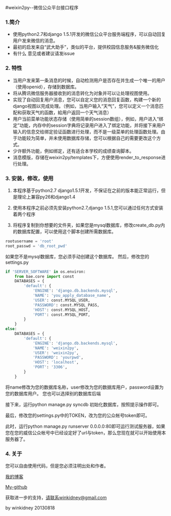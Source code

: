 #weixin2py--微信公众平台接口程序

### 1.简介

* 使用python2.7和django 1.5.1开发的微信公众平台服务端程序，可以自动回复用户发来微信的消息。
* 最初的启发来自“武大助手”，类似的平台，提供校园信息服务&服务微信化
* 有什么 意见或者建议请发issue

### 2. 特性
* 当用户发来第一条消息的时候，自动检测用户是否存在并生成一个唯一的用户（使用openid），存储到数据库。
* 将从腾讯微信服务器接收到的消息转化为对象并可以让处理视图使用。
* 实现了自动回复用户消息，您可以自定义您的消息回复函数，构建一个新的django视图以完成处理。（例如，当用户输入“天气”，您可以定义一个消息匹配和获取天气的函数，給用户返回一个天气消息）
* 用户当前菜单功能状态存储（使用简单的session数组），例如，用户进入“绑定”功能，内存中的session字典将记录用户进入了绑定功能，并将接下来用户输入的信息交给绑定验证函数进行处理，而不是一级菜单的处理函数处理。由于功能较为简单，并未使用数据库存储，您可以根据自己的需要更改这个方式。
* 少许额外功能，例如绑定，还有适合本学校的成绩查询脚本。
* 消息模版，存储在weixin2py/templates下，方便使用render_to_response进行处理。

### 3. 安装，修改，使用
1. 本程序基于python2.7 django1.5.1开发，不保证在之前的版本能正常运行，但是理论上兼容py26和django1.4

2. 使用本程序之前必须先安装python2.7,django 1.5.1,您可以通过任何方式安装着两个程序

3. 将程序复制到你想要的文件夹，如果您是mysql数据库，修改create_db.py内的数据库配置，可以使用这个脚本创建所需数据库。
```python
rootusername = 'root'
root_passwd = 'db_root_pwd'
```
如果您不是mysql数据库，您必须手动创建这个数据库。
然后，修改您的settings.py
```python
if 'SERVER_SOFTWARE' in os.environ:
    from bae.core import const
    DATABASES = {
        'default': {
            'ENGINE': 'django.db.backends.mysql',
            'NAME': 'you_apply_database_name',
            'USER': const.MYSQL_USER,
            'PASSWORD': const.MYSQL_PASS,  
            'HOST': const.MYSQL_HOST,  
            'PORT': const.MYSQL_PORT,
        }
    }
else:
    DATABASES = {
        'default': {
            'ENGINE': 'django.db.backends.mysql',
            'NAME': 'weixin2py',
            'USER': 'weixin2py',
            'PASSWORD': 'yourpwd',    
            'HOST': 'localhost',                  
            'PORT': '3306',                      
        }
    }
```
将name修改为您的数据库名称，user修改为您的数据库用户，password设置为您的数据库用户。
您也可以选择别的数据库后端

接下来，运行python manage.py syncdb 初始化数据库，按照提示操作即可。

最后，修改您的settings.py中的TOKEN，改为您的公众帐号token即可。

此时，运行python manage.py runserver 0.0.0.0:80即可运行测试服务器，如果您在您的威信公众帐号中已经设定好了url与token，那么您现在就可以开始使用本服务器了。



### 4. 关于
您可以自由使用代码，但是您必须注明出处和作者。

 [我的博客](http://blog.sina.com/winkidney) 

 [My-github](https://github.com/winkidney)
 
获取进一步的支持，请联系winkidney@gmail.com

by winkidney 20130818



